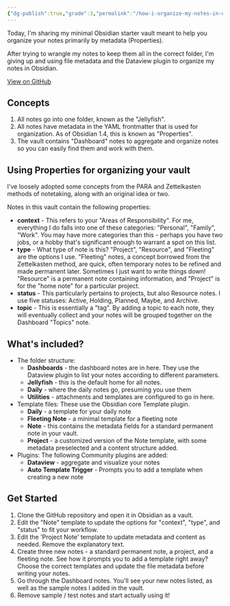 ```yaml
---
{"dg-publish":true,"grade":3,"permalink":"/how-i-organize-my-notes-in-obsidian-the-jellyfish-vault/","dgPassFrontmatter":true}
---
```



Today, I'm sharing my minimal Obsidian starter vault meant to help you organize your notes primarily by metadata (Properties).

After trying to wrangle my notes to keep them all in the correct folder, I'm giving up and using file metadata and the Dataview plugin to organize my notes in Obsidian.

[View on GitHub](https://github.com/aaronjamesyoung/obsidian-jellyfish-vault)

## Concepts

1. All notes go into one folder, known as the "Jellyfish".
2. All notes have metadata in the YAML frontmatter that is used for organization. As of Obsidian 1.4, this is known as "Properties".
3. The vault contains "Dashboard" notes to aggregate and organize notes so you can easily find them and work with them.

## Using Properties for organizing your vault

I've loosely adopted some concepts from the PARA and Zettelkasten methods of notetaking, along with an original idea or two.

Notes in this vault contain the following properties:

* **context** - This refers to your "Areas of Responsibility". For me, everything I do falls into one of these categories: "Personal", "Family", "Work". You may have more categories than this - perhaps you have two jobs, or a hobby that's significant enough to warrant a spot on this list.
* **type** - What type of note is this? "Project", "Resource", and "Fleeting" are the options I use. "Fleeting" notes, a concept borrowed from the Zettelkasten method, are quick, often temporary notes to be refined and made permanent later. Sometimes I just want to write things down! "Resource" is a permanent note containing information, and "Project" is for the "home note" for a particular project.
* **status** - This particularly pertains to projects, but also Resource notes. I use five statuses: Active, Holding, Planned, Maybe, and Archive.
* **topic** - This is essentially a "tag". By adding a topic to each note, they will eventually collect and your notes will be grouped together on the Dashboard "Topics" note.

## What's included?

* The folder structure:
	* **Dashboards** - the dashboard notes are in here. They use the Dataview plugin to list your notes according to different parameters.
	* **Jellyfish** - this is the default home for all notes.
	* **Daily** - where the daily notes go, presuming you use them
	* **Utilities** - attachments and templates are configured to go in here.
* Template files: These use the Obsidian core Template plugin.
	* **Daily** - a template for your daily note
	* **Fleeting Note** - a minimal template for a fleeting note
	* **Note** - this contains the metadata fields for a standard permanent note in your vault.
	* **Project** - a customized version of the Note template, with some metadata preselected and a content structure added.
* Plugins: The following Community plugins are added:
	* **Dataview** - aggregate and visualize your notes
	* **Auto Template Trigger** - Prompts you to add a template when creating a new note

## Get Started

1. Clone the GitHub repository and open it in Obsidian as a vault.
2. Edit the "Note" template to update the options for "context", "type", and "status" to fit your workflow.
3. Edit the 'Project Note' template to update metadata and content as needed. Remove the explanatory text.
4. Create three new notes - a standard permanent note, a project, and a fleeting note. See how it prompts you to add a template right away? Choose the correct templates and update the file metadata before writing your notes.
5. Go through the Dashboard notes. You'll see your new notes listed, as well as the sample notes I added in the vault.
6. Remove sample / test notes and start actually using it!